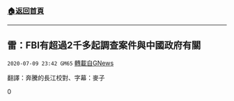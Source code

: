 ###  [:house:返回首頁](https://github.com/ourhimalayas/txt)
---

## 雷：FBI有超過2千多起調查案件與中國政府有關
`2020-07-09 23:42 GM65` [轉載自GNews](https://gnews.org/zh-hant/258969/)

翻譯：奔騰的長江校對、字幕：麥子
 
0
